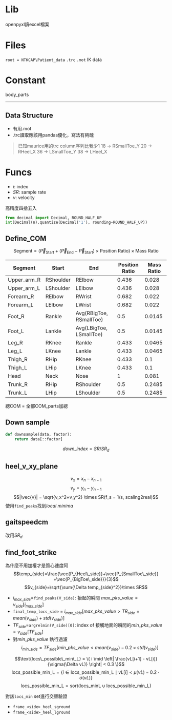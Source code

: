 # Lib
openpyxl讀excel檔案

# Files
`root = NTKCAP\Patient_data`
`.trc`
`.mot`
IK data
# Constant
body_parts

---
## Data Structure
- 有用.mot
- .trc讀取應該用pandas優化，寫法有夠醜
>已知maurice用的trc column序列比我少1
18 -> RSmallToe_Y
20 -> RHeel_X
36 -> LSmallToe_Y
38 -> LHeel_X
# Funcs
- $i$: index
- $SR$: sample rate
- $v$: velocity

高精度四捨五入
```python
from decimal import Decimal, ROUND_HALF_UP
int(Decimal(n).quantize(Decimal('1'), rounding=ROUND_HALF_UP))
```
## Define_COM

$$\text{Segment} = \left( \vec{P}_{\text{Start}} + (\vec{P}_{\text{End}} - \vec{P}_{\text{Start}}) \times \text{Position Ratio} \right) \times \text{Mass Ratio}$$

| Segment       | Start     | End                     | Position Ratio | Mass Ratio |
| ------------- | --------- | ----------------------- | -------------- | ---------- |
| Upper\_arm\_R | RShoulder | RElbow                  | 0.436          | 0.028      |
| Upper\_arm\_L | LShoulder | LElbow                  | 0.436          | 0.028      |
| Forearm\_R    | RElbow    | RWrist                  | 0.682          | 0.022      |
| Forearm\_L    | LElbow    | LWrist                  | 0.682          | 0.022      |
| Foot\_R       | Rankle    | Avg(RBigToe, RSmallToe) | 0.5            | 0.0145     |
| Foot\_L       | Lankle    | Avg(LBigToe, LSmallToe) | 0.5            | 0.0145     |
| Leg\_R        | RKnee     | Rankle                  | 0.433          | 0.0465     |
| Leg\_L        | LKnee     | Lankle                  | 0.433          | 0.0465     |
| Thigh\_R      | RHip      | RKnee                   | 0.433          | 0.1        |
| Thigh\_L      | LHip      | LKnee                   | 0.433          | 0.1        |
| Head          | Neck      | Nose                    | 1              | 0.081      |
| Trunk\_R      | RHip      | RShoulder               | 0.5            | 0.2485     |
| Trunk\_L      | LHip      | LShoulder               | 0.5            | 0.2485     |
總COM = 全部COM_parts加總
## Down sample
```python 
def downsample(data, factor):
	return data[::factor]
```
$$down\_index = SR/SR_d$$
## heel_v_xy_plane
$$v_x = x_n-x_{n-1}$$
$$v_y = y_n-y_{n-1}$$
$$|\vec{v}| = \sqrt{v_x^2+v_y^2} \times SR(f_s = 1/s, scaling2real)$$
使用`find_peaks`找到$local\ minima$

## gaitspeedcm
改用$SR_d$

## find_foot_strike
為什麼不用加權才是質心速度阿
$$temp_{side}=\frac{\vec{P_{Heel\_side}}​+\vec{P_{SmallToe\_side}}​+\vec{P_{BigToe\_side}}​​}{3}$$
$$v_{side}=\sqrt{\sum{\Delta temp_{side}^2}}\times SR$$
- $i_{max\_side}$=`find_peaks(V_side)`: 抬起的瞬間 $max\_pks\_value = v_{side}[i_{max\_side}]$
- `final_temp_locs_side` = $i_{max\_side}[max\_pks\_value > TR_{side}=mean(v_{side})+std(v_{side})]$
- $TF_{side}$=`argrelmin(V_side)[0]`: index of 接觸地面的瞬間的$min\_pks\_value = v_{side}[TF_{side}]$
- 對$min\_pks\_value$ 執行過濾
$$i_{min\_side}=TF_{side}[min\_pks\_value < mean(v_{side})-0.2 \times std(v_{side})]$$

$$\text{locs\_possible\_min\_L} = \{ i \mid \left| \frac{vL[i+1] - vL[i]}{\sigma(\Delta vL)} \right| < 0.3 \}$$
$$\text{locs\_possible\_min\_L} = \{ i \in \text{locs\_possible\_min\_L} \mid vL[i] < \mu(vL) - 0.2 \cdot \sigma(vL) \}$$
$$\text{locs\_possible\_min\_L} = \text{sort}(\text{locs\_minL} \cup \text{locs\_possible\_min\_L})$$

對該`locs_min` set進行交替驗證
- `frame_<side>_heel_sground`
- `frame_<side>_heel_lground`
